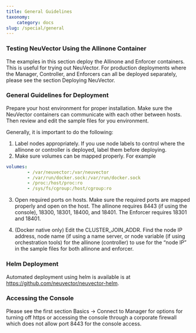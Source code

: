 ```yaml
---
title: General Guidelines
taxonomy:
    category: docs
slug: /special/general
---
```


### Testing NeuVector Using the Allinone Container

The examples in this section deploy the Allinone and Enforcer containers. This is useful for trying out NeuVector. For production deployments where the Manager, Controller, and Enforcers can all be deployed separately, please see the section Deploying NeuVector.

### General Guidelines for Deployment

Prepare your host environment for proper installation. Make sure the NeuVector containers can communicate with each other between hosts. Then review and edit the sample files for you environment.

Generally, it is important to do the following: 

1. Label nodes appropriately. If you use node labels to control where the allinone or controller is deployed, label them before deploying.
2. Make sure volumes can be mapped properly. For example

```yaml
volumes:
        - /var/neuvector:/var/neuvector
        - /var/run/docker.sock:/var/run/docker.sock
        - /proc:/host/proc:ro
        - /sys/fs/cgroup:/host/cgroup:ro
```

3. Open required ports on hosts. Make sure the required ports are mapped properly and open on the host. The allinone requires 8443 (if using the console), 18300, 18301, 18400, and 18401. The Enforcer requires 18301 and 18401.

4. (Docker native only) Edit the CLUSTER_JOIN_ADDR. Find the node IP address, node name (if using a name server, or node variable (if using orchestration tools) for the allinone (controller) to use for the “node IP” in the sample files for both allinone and enforcer.

### Helm Deployment

Automated deployment using helm is available is at https://github.com/neuvector/neuvector-helm.

### Accessing the Console

Please see the first section Basics -> Connect to Manager for options for turning off https or accessing the console through a corporate firewall which does not allow port 8443 for the console access.
